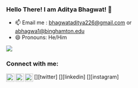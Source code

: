 ### Hello There! I am Aditya Bhagwat! 👋

<!--
**baggy2797/baggy2797** is a ✨ _special_ ✨ repository because its `README.md` (this file) appears on your GitHub profile.

<!--Here are some ideas to get you started:

- 🔭 I’m currently working on myself
- 🌱 I’m currently learning Tableau Desktop
<!--- 👯 I’m looking to collaborate on software -->
<!--- 💬 Ask me about -->
- 📫 Email me : bhagwataditya226@gmail.com or abhagwa1@binghamton.edu
- 😄 Pronouns: He/Him

<img src="https://github-readme-stats.vercel.app/api?username=baggy2797&&show_icons=true&title_color=ffffff&icon_color=bb2acf&text_color=daf7dc&bg_color=151515">


### Connect with me:

[<img align="left" alt="codeSTACKr | Twitter" width="22px" src="https://cdn.jsdelivr.net/npm/simple-icons@v3/icons/twitter.svg" />][twitter]
[<img align="left" alt="codeSTACKr | LinkedIn" width="22px" src="https://cdn.jsdelivr.net/npm/simple-icons@v3/icons/linkedin.svg" />][linkedin]
[<img align="left" alt="codeSTACKr | Instagram" width="22px" src="https://cdn.jsdelivr.net/npm/simple-icons@v3/icons/instagram.svg" />][instagram]

<br />
